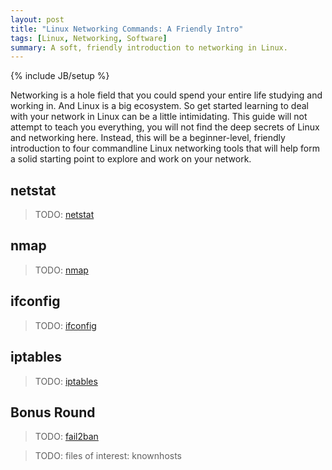 ```yaml
---
layout: post
title: "Linux Networking Commands: A Friendly Intro"
tags: [Linux, Networking, Software]
summary: A soft, friendly introduction to networking in Linux.
---
```

{% include JB/setup %}

Networking is a hole field that you could spend your entire life studying and working in. And Linux is a big ecosystem. So get started learning to deal with your network in Linux can be a little intimidating. This guide will not attempt to teach you everything, you will not find the deep secrets of Linux and networking here. Instead, this will be a beginner-level, friendly introduction to four commandline Linux networking tools that will help form a solid starting point to explore and work on your network.

## netstat

> TODO: [netstat](https://en.wikipedia.org/wiki/Netstat)

## nmap

> TODO: [nmap](https://en.wikipedia.org/wiki/Nmap)

## ifconfig

> TODO: [ifconfig](https://en.wikipedia.org/wiki/Ifconfig)

## iptables

> TODO: [iptables](https://en.wikipedia.org/wiki/Iptables)

## Bonus Round

> TODO: [fail2ban](https://en.wikipedia.org/wiki/Fail2ban)

> TODO: files of interest: knownhosts

